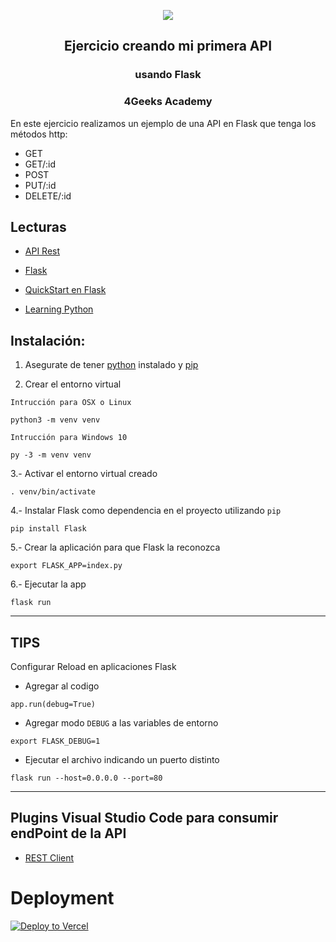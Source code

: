 <p align="center">
  <img src="https://assets.breatheco.de/apis/img/images.php?blob&random&cat=icon&tags=4geeks,128">
</p>

<p>
    <h2 align="center"> Ejercicio creando mi primera API</h2>
    <h3 align="center"> usando Flask</h3>
    <h3 align="center"> 4Geeks Academy</h3>
</p>




En este ejercicio realizamos un ejemplo de una API en Flask que tenga los métodos http:

- GET
- GET/:id
- POST
- PUT/:id
- DELETE/:id

## Lecturas
- [API Rest](https://content.breatheco.de/lesson/understanding-rest-apis)

- [Flask](https://content.breatheco.de/es/lesson/building-apis-with-python-flask)

- [QuickStart en Flask](https://flask.palletsprojects.com/en/1.1.x/quickstart/)

- [Learning Python](https://www.w3schools.com/python/default.asp)

<h2>Instalación:</h2>

1. Asegurate de tener [python](https://www.python.org/downloads/) instalado y [pip](https://pip.pypa.io/en/stable/installing/)

2. Crear el entorno virtual

`Intrucción para OSX o Linux`
```
python3 -m venv venv
```

`Intrucción para Windows 10`
```
py -3 -m venv venv
```


3.- Activar el entorno virtual creado
```
. venv/bin/activate

```
4.- Instalar Flask como dependencia en el proyecto utilizando `pip`

```
pip install Flask
```

5.- Crear la aplicación para que Flask la reconozca

```
export FLASK_APP=index.py
```

6.- Ejecutar la app 

```
flask run
```


***
## TIPS

Configurar Reload en aplicaciones Flask


- Agregar al codigo
```
app.run(debug=True)
```

- Agregar modo `DEBUG` a las variables de entorno
```
export FLASK_DEBUG=1
```

- Ejecutar el archivo indicando un puerto distinto

```
flask run --host=0.0.0.0 --port=80
```
***


## Plugins Visual Studio Code para consumir endPoint de la API

- [REST Client](https://marketplace.visualstudio.com/items?itemName=humao.rest-client)


# Deployment

[![Deploy to Vercel](https://camo.githubusercontent.com/f209ca5cc3af7dd930b6bfc55b3d7b6a5fde1aff/68747470733a2f2f76657263656c2e636f6d2f627574746f6e)](https://vercel.com/import/project?template=https://github.com/mortegac/4geeks-API-FLASK)